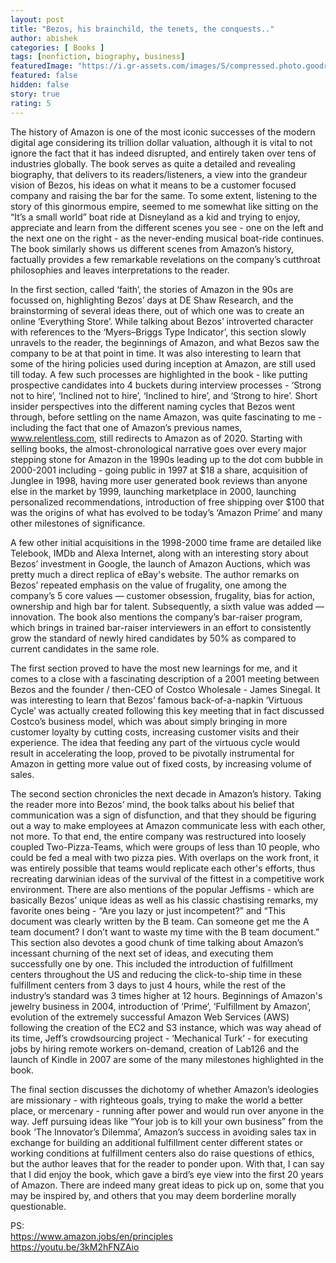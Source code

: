 ```yaml
---
layout: post
title: "Bezos, his brainchild, the tenets, the conquests.."
author: abishek
categories: [ Books ]
tags: [nonfiction, biography, business]
featuredImage: "https://i.gr-assets.com/images/S/compressed.photo.goodreads.com/books/1631792766l/17660462._SX318_.jpg"
featured: false
hidden: false
story: true
rating: 5
---
```


The history of Amazon is one of the most iconic successes of the modern digital age considering its trillion dollar valuation, although it is vital to not ignore the fact that it has indeed disrupted, and entirely taken over tens of industries globally. The book serves as quite a detailed and revealing biography, that delivers to its readers/listeners, a view into the grandeur vision of Bezos, his ideas on what it means to be a customer focused company and raising the bar for the same. To some extent, listening to the story of this ginormous empire, seemed to me somewhat like sitting on the “It’s a small world” boat ride at Disneyland as a kid and trying to enjoy, appreciate and learn from the different scenes you see - one on the left and the next one on the right - as the never-ending musical boat-ride continues. The book similarly shows us different scenes from Amazon’s history, factually provides a few remarkable revelations on the company’s cutthroat philosophies and leaves interpretations to the reader.

In the first section, called ‘faith’, the stories of Amazon in the 90s are focussed on, highlighting Bezos’ days at DE Shaw Research, and the brainstorming of several ideas there, out of which one was to create an online ‘Everything Store’. While talking about Bezos’ introverted character with references to the ‘Myers–Briggs Type Indicator’, this section slowly unravels to the reader, the beginnings of Amazon, and what Bezos saw the company to be at that point in time. It was also interesting to learn that some of the hiring policies used during inception at Amazon, are still used till today. A few such processes are highlighted in the book - like putting prospective candidates into 4 buckets during interview processes - ‘Strong not to hire’, ‘Inclined not to hire’, ‘Inclined to hire’, and ‘Strong to hire’. Short insider perspectives into the different naming cycles that Bezos went through, before settling on the name Amazon, was quite fascinating to me - including the fact that one of Amazon’s previous names, www.relentless.com, still redirects to Amazon as of 2020. Starting with selling books, the almost-chronological narrative goes over every major stepping stone for Amazon in the 1990s leading up to the dot com bubble in 2000-2001 including - going public in 1997 at $18 a share, acquisition of Junglee in 1998, having more user generated book reviews than anyone else in the market by 1999, launching marketplace in 2000, launching personalized recommendations, introduction of free shipping over $100 that was the origins of what has evolved to be today’s ‘Amazon Prime’ and many other milestones of significance.

A few other initial acquisitions in the 1998-2000 time frame are detailed like Telebook, IMDb and Alexa Internet, along with an interesting story about Bezos’ investment in Google, the launch of Amazon Auctions, which was pretty much a direct replica of eBay's website. The author remarks on Bezos’ repeated emphasis on the value of frugality, one among the company’s 5 core values — customer obsession, frugality, bias for action, ownership and high bar for talent. Subsequently, a sixth value was added — innovation. The book also mentions the company’s bar-raiser program, which brings in trained bar-raiser interviewers in an effort to consistently grow the standard of newly hired candidates by 50% as compared to current candidates in the same role.

The first section proved to have the most new learnings for me, and it comes to a close with a fascinating description of a 2001 meeting between Bezos and the founder / then-CEO of Costco Wholesale - James Sinegal. It was interesting to learn that Bezos’ famous back-of-a-napkin ‘Virtuous Cycle’ was actually created following this key meeting that in fact discussed Costco’s business model, which was about simply bringing in more customer loyalty by cutting costs, increasing customer visits and their experience. The idea that feeding any part of the virtuous cycle would result in accelerating the loop, proved to be pivotally instrumental for Amazon in getting more value out of fixed costs, by increasing volume of sales.

The second section chronicles the next decade in Amazon’s history. Taking the reader more into Bezos’ mind, the book talks about his belief that communication was a sign of disfunction, and that they should be figuring out a way to make employees at Amazon communicate less with each other, not more. To that end, the entire company was restructured into loosely coupled Two-Pizza-Teams, which were groups of less than 10 people, who could be fed a meal with two pizza pies. With overlaps on the work front, it was entirely possible that teams would replicate each other's efforts, thus recreating darwinian ideas of the survival of the fittest in a competitive work environment. There are also mentions of the popular Jeffisms - which are basically Bezos’ unique ideas as well as his classic chastising remarks, my favorite ones being - “Are you lazy or just incompetent?” and “This document was clearly written by the B team. Can someone get me the A team document? I don’t want to waste my time with the B team document.” This section also devotes a good chunk of time talking about Amazon’s incessant churning of the next set of ideas, and executing them successfully one by one. This included the introduction of fulfillment centers throughout the US and reducing the click-to-ship time in these fulfillment centers from 3 days to just 4 hours, while the rest of the industry’s standard was 3 times higher at 12 hours. Beginnings of Amazon's jewelry business in 2004, introduction of ‘Prime’, ‘Fulfillment by Amazon’, evolution of the extremely successful Amazon Web Services (AWS) following the creation of the EC2 and S3 instance, which was way ahead of its time, Jeff’s crowdsourcing project - ‘Mechanical Turk’ - for executing jobs by hiring remote workers on-demand, creation of Lab126 and the launch of Kindle in 2007 are some of the many milestones highlighted in the book.

The final section discusses the dichotomy of whether Amazon’s ideologies are missionary - with righteous goals, trying to make the world a better place, or mercenary - running after power and would run over anyone in the way. Jeff pursuing ideas like “Your job is to kill your own business” from the book ‘The Innovator’s Dilemma’, Amazon’s success in avoiding sales tax in exchange for building an additional fulfillment center different states or working conditions at fulfillment centers also do raise questions of ethics, but the author leaves that for the reader to ponder upon. With that, I can say that I did enjoy the book, which gave a bird’s eye view into the first 20 years of Amazon. There are indeed many great ideas to pick up on, some that you may be inspired by, and others that you may deem borderline morally questionable.

PS:<br />
https://www.amazon.jobs/en/principles<br />
https://youtu.be/3kM2hFNZAio
